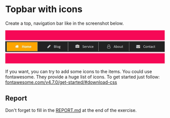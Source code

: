 # Topbar with icons

Create a top, navigation bar like in the screenshot below.

![Example](img/example.jpg)

If you want, you can try to add some icons to the items. You could use fontawesome. They provide a huge list of icons. To get started just follow:
[fontawesome.com/v4.7.0/get-started/#download-css](https://fontawesome.com/v4.7.0/get-started/#download-css)

## Report

Don't forget to fill in the [REPORT.md](REPORT.md) at the end of the exercise.
